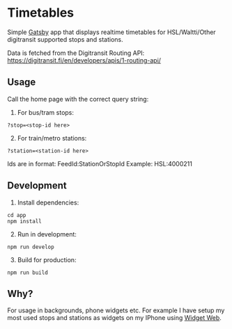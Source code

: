 # Timetables 

Simple [Gatsby](https://www.gatsbyjs.com/) app that displays realtime timetables for HSL/Waltti/Other digitransit supported stops and stations.

Data is fetched from the Digitransit Routing API:
https://digitransit.fi/en/developers/apis/1-routing-api/

## Usage

Call the home page with the correct query string:

1. For bus/tram stops:

```
?stop=<stop-id here>
```

2. For train/metro stations:

```
?station=<station-id here>
```

Ids are in format: FeedId:StationOrStopId
Example: HSL:4000211

## Development

1. Install dependencies:

```
cd app
npm install
```

2. Run in development:

```
npm run develop
```

3. Build for production:

```
npm run build
```

## Why?

For usage in backgrounds, phone widgets etc.
For example I have setup my most used stops and stations as widgets on my IPhone using [Widget Web](https://apps.apple.com/us/app/widget-web/id1522169352).
